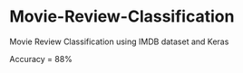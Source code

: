 # Movie-Review-Classification
Movie Review Classification using IMDB dataset and Keras

Accuracy = 88%
